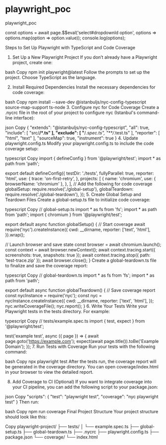 # playwright_poc
playwright_poc


const options = await page.$$eval('select#dropdownId option', options => options.map(option => option.value));
console.log(options);


Steps to Set Up Playwright with TypeScript and Code Coverage
1. Set Up a New Playwright Project
If you don’t already have a Playwright project, create one:

bash
Copy
npm init playwright@latest
Follow the prompts to set up the project. Choose TypeScript as the language.

2. Install Required Dependencies
Install the necessary dependencies for code coverage:

bash
Copy
npm install --save-dev @istanbuljs/nyc-config-typescript source-map-support ts-node
3. Configure nyc for Code Coverage
Create a .nycrc file in the root of your project to configure nyc (Istanbul's command-line interface):

json
Copy
{
  "extends": "@istanbuljs/nyc-config-typescript",
  "all": true,
  "include": [
    "src/**/*.ts"
  ],
  "exclude": [
    "**/*.spec.ts",
    "**/*.test.ts"
  ],
  "reporter": [
    "html",
    "text"
  ],
  "sourceMap": true,
  "instrument": true
}
4. Update playwright.config.ts
Modify your playwright.config.ts to include the code coverage setup:

typescript
Copy
import { defineConfig } from '@playwright/test';
import * as path from 'path';

export default defineConfig({
  testDir: './tests',
  fullyParallel: true,
  reporter: 'html',
  use: {
    trace: 'on-first-retry',
  },
  projects: [
    {
      name: 'chromium',
      use: { browserName: 'chromium' },
    },
  ],
  // Add the following for code coverage
  globalSetup: require.resolve('./global-setup'),
  globalTeardown: require.resolve('./global-teardown'),
});
5. Create Global Setup and Teardown Files
Create a global-setup.ts file to initialize code coverage:

typescript
Copy
// global-setup.ts
import * as fs from 'fs';
import * as path from 'path';
import { chromium } from '@playwright/test';

export default async function globalSetup() {
  // Start coverage
  await require('nyc').createInstance({
    cwd: __dirname,
    reporter: ['text', 'html'],
  }).wrap();

  // Launch browser and save state
  const browser = await chromium.launch();
  const context = await browser.newContext();
  await context.tracing.start({ screenshots: true, snapshots: true });
  await context.tracing.stop({ path: 'test-trace.zip' });
  await browser.close();
}
Create a global-teardown.ts file to finalize and save the coverage report:

typescript
Copy
// global-teardown.ts
import * as fs from 'fs';
import * as path from 'path';

export default async function globalTeardown() {
  // Save coverage report
  const nycInstance = require('nyc');
  const nyc = nycInstance.createInstance({
    cwd: __dirname,
    reporter: ['text', 'html'],
  });
  nyc.writeCoverageFile();
  nyc.report();
}
6. Write Your Tests
Write your Playwright tests in the tests directory. For example:

typescript
Copy
// tests/example.spec.ts
import { test, expect } from '@playwright/test';

test('example test', async ({ page }) => {
  await page.goto('https://example.com');
  expect(await page.title()).toBe('Example Domain');
});
7. Run Tests with Coverage
Run your tests with the following command:

bash
Copy
npx playwright test
After the tests run, the coverage report will be generated in the coverage directory. You can open coverage/index.html in your browser to view the detailed report.

8. Add Coverage to CI (Optional)
If you want to integrate coverage into your CI pipeline, you can add the following script to your package.json:

json
Copy
"scripts": {
  "test": "playwright test",
  "coverage": "nyc playwright test"
}
Then run:

bash
Copy
npm run coverage
Final Project Structure
Your project structure should look like this:

Copy
playwright-project/
├── tests/
│   └── example.spec.ts
├── global-setup.ts
├── global-teardown.ts
├── .nycrc
├── playwright.config.ts
├── package.json
└── coverage/
    └── index.html
